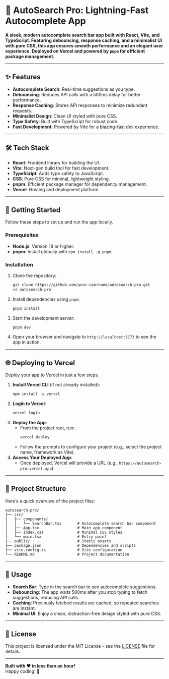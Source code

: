 # 🌟 AutoSearch Pro: Lightning-Fast Autocomplete App

**A sleek, modern autocomplete search bar app built with React, Vite, and TypeScript. Featuring debouncing, response caching, and a minimalist UI with pure CSS, this app ensures smooth performance and an elegant user experience. Deployed on Vercel and powered by `pnpm` for efficient package management.**

---

## ✨ Features

- **Autocomplete Search**: Real-time suggestions as you type.
- **Debouncing**: Reduces API calls with a 500ms delay for better performance.
- **Response Caching**: Stores API responses to minimize redundant requests.
- **Minimalist Design**: Clean UI styled with pure CSS.
- **Type Safety**: Built with TypeScript for robust code.
- **Fast Development**: Powered by Vite for a blazing-fast dev experience.

---

## 🛠️ Tech Stack

- **React**: Frontend library for building the UI.
- **Vite**: Next-gen build tool for fast development.
- **TypeScript**: Adds type safety to JavaScript.
- **CSS**: Pure CSS for minimal, lightweight styling.
- **pnpm**: Efficient package manager for dependency management.
- **Vercel**: Hosting and deployment platform.

---

## 🚀 Getting Started

Follow these steps to set up and run the app locally.

### Prerequisites
- **Node.js**: Version 18 or higher.
- **pnpm**: Install globally with `npm install -g pnpm`.

### Installation
1. Clone the repository:
   ```bash
   git clone https://github.com/your-username/autosearch-pro.git
   cd autosearch-pro
   ```
2. Install dependencies using `pnpm`:
   ```bash
   pnpm install
   ```
3. Start the development server:
   ```bash
   pnpm dev
   ```
4. Open your browser and navigate to `http://localhost:5173` to see the app in action.

---

## 🌐 Deploying to Vercel

Deploy your app to Vercel in just a few steps.

1. **Install Vercel CLI** (if not already installed):
   ```bash
   npm install -g vercel
   ```
2. **Login to Vercel**:
   ```bash
   vercel login
   ```
3. **Deploy the App**:
   - From the project root, run:
     ```bash
     vercel deploy
     ```
   - Follow the prompts to configure your project (e.g., select the project name, framework as Vite).
4. **Access Your Deployed App**:
   - Once deployed, Vercel will provide a URL (e.g., `https://autosearch-pro.vercel.app`).

---

## 📂 Project Structure

Here’s a quick overview of the project files:

```
autosearch-pro/
├── src/
│   ├── components/
│   │   └── SearchBar.tsx       # Autocomplete search bar component
│   ├── App.tsx                 # Main app component
│   ├── index.css               # Minimal CSS styles
│   └── main.tsx                # Entry point
├── public/                     # Static assets
├── package.json                # Dependencies and scripts
├── vite.config.ts              # Vite configuration
└── README.md                   # Project documentation
```

---

## 🎯 Usage

- **Search Bar**: Type in the search bar to see autocomplete suggestions.
- **Debouncing**: The app waits 500ms after you stop typing to fetch suggestions, reducing API calls.
- **Caching**: Previously fetched results are cached, so repeated searches are instant.
- **Minimal UI**: Enjoy a clean, distraction-free design styled with pure CSS.

---

## 📜 License

This project is licensed under the MIT License - see the [LICENSE](LICENSE) file for details.

---

**Built with ❤️ in less than an hour!**  
Happy coding! 🚀